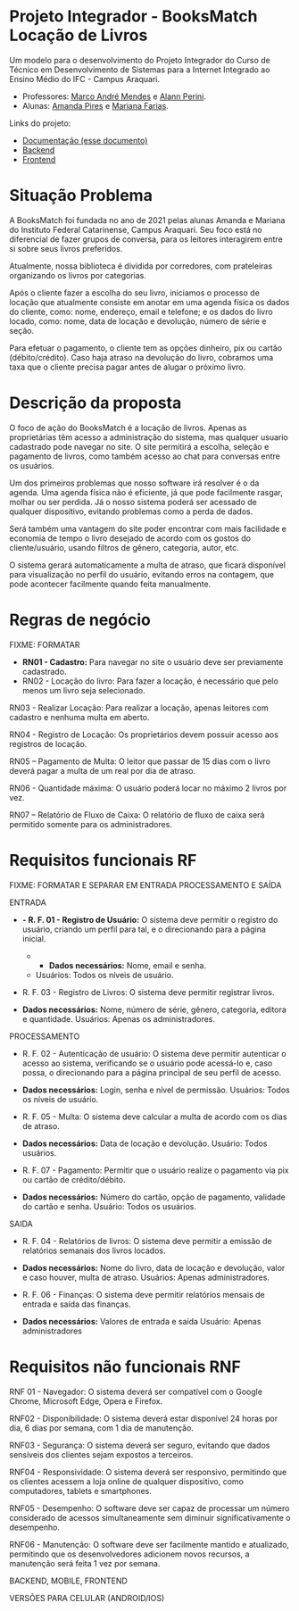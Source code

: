 # Projeto Integrador - BooksMatch Locação de Livros

Um modelo para o desenvolvimento do Projeto Integrador do Curso de Técnico em Desenvolvimento de Sistemas para a Internet Integrado ao Ensino Médio do IFC - Campus Araquari.

- Professores: [Marco André Mendes](github.com/marcoandre) e [Alann Perini](https://github.com/AlannKPerini).
- Alunas: [Amanda Pires](https://github.com/AmandaPires17) e [Mariana Farias](https://github.com/Mariana-Fariass).

Links do projeto:

- [Documentação (esse documento)](github.com/marcoandre/pi-modelo)
- [Backend](github.com/marcoandre/pi-backend)
- [Frontend](github.com/marcoandre/pi-frontend)

# Situação Problema

<!-- ![Ciclo da Venda](docs/ciclo_da_venda.webp "Ciclo da Venda") -->

A BooksMatch foi fundada no ano de 2021 pelas alunas Amanda e Mariana do Instituto Federal Catarinense, Campus Araquari. Seu foco está no diferencial de fazer grupos de conversa, para os leitores interagirem entre si sobre seus livros preferidos. 

Atualmente, nossa biblioteca é dividida por corredores, com prateleiras organizando os livros por categorias. 

Após o cliente fazer a escolha do seu livro, iniciamos o processo de locação que atualmente consiste em anotar em uma agenda física os dados do cliente, como: nome, endereço, email e telefone; e os dados do livro locado, como: nome, data de locação e devolução, número de série e seção.

Para efetuar o pagamento, o cliente tem as opções dinheiro, pix ou cartão (débito/crédito). Caso haja atraso na devolução do livro, cobramos uma taxa que o cliente precisa pagar antes de alugar o próximo livro.

# Descrição da proposta

O foco de ação do BooksMatch é a locação de livros. Apenas as proprietárias têm acesso a administração do sistema, mas qualquer usuario cadastrado pode navegar no site. O site permitirá a escolha, seleção e pagamento de livros, como também acesso ao chat para conversas entre os usuários.

Um dos primeiros problemas que nosso software irá resolver é o da agenda. Uma agenda física não é eficiente, já que pode facilmente rasgar, molhar ou ser perdida. Já o nosso sistema poderá ser acessado de qualquer dispositivo, evitando problemas como a perda de dados. 

Será também uma vantagem do site poder encontrar com mais facilidade e economia de tempo o livro desejado de acordo com os gostos do cliente/usuário, usando filtros de gênero, categoria, autor, etc. 

O sistema gerará automaticamente a multa de atraso, que ficará disponível para visualização no perfil do usuário, evitando erros na contagem, que pode acontecer facilmente quando feita manualmente. 

# Regras de negócio

FIXME: FORMATAR

- **RN01 - Cadastro:** Para navegar no site o usuário deve ser previamente cadastrado.
- RN02 - Locação do livro: Para fazer a locação, é necessário que pelo menos um livro seja selecionado.

RN03 - Realizar Locação: Para realizar a locação, apenas leitores com cadastro e nenhuma multa em aberto.

RN04 - Registro de Locação: Os proprietários devem possuir acesso aos registros de locação.

RN05 – Pagamento de Multa: O leitor que passar de 15 dias com o livro deverá pagar a multa de um real por dia de atraso.

RN06 - Quantidade máxima: O usuário poderá locar no máximo 2 livros por vez.

RN07 – Relatório de Fluxo de Caixa: O relatório de fluxo de caixa será permitido somente para os administradores.

# Requisitos funcionais RF
FIXME: FORMATAR E SEPARAR EM ENTRADA PROCESSAMENTO E SAÍDA


ENTRADA

- **- R. F.  01 - Registro de Usuário:** O sistema deve permitir o registro do usuário, criando um perfil para tal, e o direcionando para a página inicial.
    - - **Dados necessários:** Nome, email e senha.
    - Usuários: Todos os níveis de usuário.

- R. F.  03 - Registro de Livros: O sistema deve permitir registrar livros.
- **Dados necessários:** Nome, número de série, gênero, categoria, editora e quantidade.
Usuários: Apenas os administradores.

PROCESSAMENTO

- R. F.  02 - Autenticação de usuário: O sistema deve permitir autenticar o acesso ao sistema, verificando se o usuário pode acessá-lo e, caso possa, o direcionando para a página principal de seu perfil de acesso.
- **Dados necessários:** Login, senha e nível de permissão.
Usuários: Todos os níveis de usuário.

- R. F.  05 - Multa: O sistema deve calcular a multa de acordo com os dias de atraso.
- **Dados necessários:** Data de locação e devolução. 
Usuário: Todos usuários.

- R. F.  07 - Pagamento: Permitir que o usuário realize o pagamento via pix ou cartão de crédito/débito.
- **Dados necessários:** Número do cartão, opção de pagamento, validade do cartão e senha.
Usuário: Todos os usuários.

SAIDA

- R. F.  04 - Relatórios de livros: O sistema deve permitir a emissão de relatórios semanais dos livros locados.
- **Dados necessários:** Nome do livro, data de locação e devolução, valor e caso houver, multa de atraso.
Usuários: Apenas administradores.

- R. F.  06 - Finanças: O sistema deve permitir relatórios mensais de entrada e saída das finanças. 
- **Dados necessários:** Valores de entrada e saída
Usuário: Apenas administradores


# Requisitos não funcionais RNF

RNF 01 - Navegador: O sistema deverá ser compatível com o Google Chrome, Microsoft Edge, Opera e Firefox.

RNF02 - Disponibilidade: O sistema deverá estar disponível 24 horas por dia, 6 dias por semana, com 1 dia de manutenção.

RNF03 - Segurança: O sistema deverá ser seguro, evitando que dados sensíveis dos clientes sejam expostos a terceiros.

RNF04 - Responsividade: O sistema deverá ser responsivo, permitindo que os clientes acessem a loja online de qualquer dispositivo, como computadores, tablets e smartphones.

RNF05 - Desempenho: O software deve ser capaz de processar um número considerado de acessos simultaneamente sem diminuir significativamente o desempenho.

RNF06 - Manutenção: O software deve ser facilmente mantido e atualizado, permitindo que os desenvolvedores adicionem novos recursos, a manutenção será feita 1 vez por semana.

BACKEND, MOBILE, FRONTEND

VERSÕES PARA CELULAR (ANDROID/IOS)